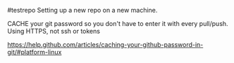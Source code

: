 #testrepo
Setting up a new repo on a new machine.

CACHE your git password so you don't have to enter it with every pull/push. Using HTTPS, not ssh or tokens

https://help.github.com/articles/caching-your-github-password-in-git/#platform-linux

